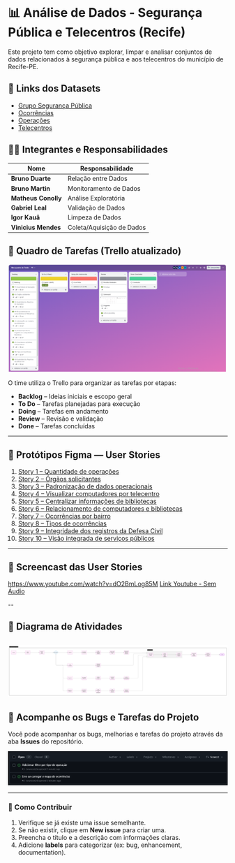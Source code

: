 # 📊 Análise de Dados - Segurança Pública e Telecentros (Recife)

Este projeto tem como objetivo explorar, limpar e analisar conjuntos de dados relacionados à segurança pública e aos telecentros do município de Recife-PE.

## 🔗 Links dos Datasets

- [Grupo Segurança Pública](http://dados.recife.pe.gov.br/dataset?groups=seguranca-publica)
- [Ocorrências](http://dados.recife.pe.gov.br/dataset/ocorrencias)
- [Operações](http://dados.recife.pe.gov.br/dataset/operacoes)
- [Telecentros](http://dados.recife.pe.gov.br/dataset/telecentros)

## 👨‍💻 Integrantes e Responsabilidades

| Nome              | Responsabilidade               |
|-------------------|--------------------------------|
| **Bruno Duarte**   | Relação entre Dados             |
| **Bruno Martin**   | Monitoramento de Dados          |
| **Matheus Conolly**| Análise Exploratória            |
| **Gabriel Leal**   | Validação de Dados              |
| **Igor Kauã**      | Limpeza de Dados                |
| **Vinicius Mendes**| Coleta/Aquisição de Dados       |

## 📌 Quadro de Tarefas (Trello atualizado)

![Print do Trello](https://github.com/brunodf081/Projeto-Seguran-a/blob/main/imagens/trello.png?raw=true)

O time utiliza o Trello para organizar as tarefas por etapas:

- **Backlog** – Ideias iniciais e escopo geral
- **To Do** – Tarefas planejadas para execução
- **Doing** – Tarefas em andamento
- **Review** – Revisão e validação
- **Done** – Tarefas concluídas
---
## 🔗 Protótipos Figma — User Stories

1. [Story 1 – Quantidade de operações](https://tidy-emu-51194641.figma.site/)
2. [Story 2 – Órgãos solicitantes](https://civil-turn-11765480.figma.site/)
3. [Story 3 – Padronização de dados operacionais](https://www.figma.com/make/vlqDOmFuVxTqJVAIabx8jr/Padroniza%C3%A7%C3%A3o-de-Dados-Operacionais?node-id=0-1&p=f&t=QwtqtlLRGhiFdl7V-0&fullscreen=1)
4. [Story 4 – Visualizar computadores por telecentro](https://www.figma.com/make/2oqCkagmEgNDTMgh1AtPXV/Visualizar-Computadores-por-Telecentro?node-id=0-1&p=f&t=0VaaaWngXoxRn1Lk-0&fullscreen=1)
5. [Story 5 – Centralizar informações de bibliotecas](https://www.figma.com/make/akplWTsXx6tPbTX8zLtJtZ/Centralizar-Informa%C3%A7%C3%B5es-de-Bibliotecas?node-id=0-1&p=f&t=sStsx1gnNUxvCORP-0&fullscreen=1)
6. [Story 6 – Relacionamento de computadores e bibliotecas](https://www.figma.com/make/XR03KHsySQAZ9ZFOfMBqu8/Padronizar-Registros-de-Bibliotecas?node-id=0-1&p=f&t=3PsKJxTbb1RRW75o-0&fullscreen=1)
7. [Story 7 – Ocorrências por bairro](https://www.figma.com/make/rfk0ZdTeLRmAJ8LBFMiWC0/Visualizar-Ocorr%C3%AAncias-por-Bairro?node-id=0-1&p=f&t=bP6M9o6KelpPRslh-0&fullscreen=1)
8. [Story 8 – Tipos de ocorrências](https://www.figma.com/make/UM9zZRwLMUQX0yWA1z3bve/Acesso-a-Ocorr%C3%AAncias-Categorizadas?node-id=0-1)
9. [Story 9 – Integridade dos registros da Defesa Civil](https://www.figma.com/make/1NDaJwmy4rhl6GBTzpjtR5/Garantir-Integridade-de-Dados?node-id=0-1&p=f&t=7jY1xNtEZw3kiNGk-0&fullscreen=1)
10. [Story 10 – Visão integrada de serviços públicos](https://www.figma.com/make/q6DUjEjkmouvKxnC9kkGBY/Vis%C3%A3o-Integrada-de-Servi%C3%A7os?node-id=0-1&p=f&t=aC2sheJyT2ocUp3I-0&fullscreen=1)
---
## 🔗 Screencast das User Stories
https://www.youtube.com/watch?v=dO2BmLog85M
[Link Youtube - Sem Áudio](https://www.youtube.com/watch?v=dO2BmLog85M)

--
## 🧩 Diagrama de Atividades
![Diagrama de Atividade](https://github.com/brunodf081/Projeto-Seguran-a/blob/main/Diagrama%20de%20atividade.jpeg?raw=true)
--
## 🐞 Acompanhe os Bugs e Tarefas do Projeto

Você pode acompanhar os bugs, melhorias e tarefas do projeto através da aba **Issues** do repositório.  


![➡️ Print Issues do projeto](https://github.com/brunodf081/Projeto-Seguran-a/blob/main/imagens/issue_bugtracker.png?raw=true)

---

### 🔹 Como Contribuir

1. Verifique se já existe uma issue semelhante.
2. Se não existir, clique em **New issue** para criar uma.
3. Preencha o título e a descrição com informações claras.
4. Adicione **labels** para categorizar (ex: bug, enhancement, documentation).




